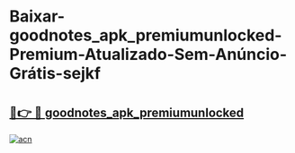 # Baixar-goodnotes_apk_premiumunlocked-Premium-Atualizado-Sem-Anúncio-Grátis-sejkf

# <h2><a href="https://rwkfuf.esa.edu.pl?src=goodnotes_apk_premiumunlocked&ref=sejkf">🔗👉 🔴 goodnotes_apk_premiumunlocked</a></h2>

[![acn](https://github.com/user-attachments/assets/0f9c940e-d8b0-45ae-aac7-cd30a18b3e1c)](https://rwkfuf.esa.edu.pl?src=goodnotes_apk_premiumunlocked&ref=sejkf)

